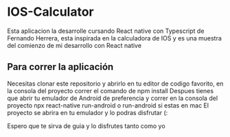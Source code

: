 # IOS-Calculator

Esta aplicacion la desarrolle cursando React native con Typescript de Fernando Herrera, esta inspirada en la calculadora de IOS y es una muestra del comienzo de mi desarrollo con React native 

## Para correr la aplicación 

Necesitas clonar este repositorio y abrirlo en tu editor de codigo favorito, en la consola del proyecto correr el comando de npm install
Despues tienes que abrir tu emulador de Android de preferencia y correr en la consola del proyecto npx react-native run-android o run-android si estas en mac
El proyecto se abrira en tu emulador y lo podras disfrutar (:

Espero que te sirva de guia y lo disfrutes tanto como yo 
